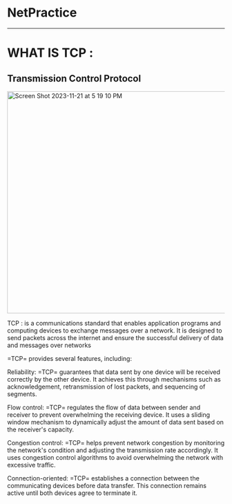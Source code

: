 # NetPractice

________________________________________________________________________________________________

# WHAT IS TCP :
## Transmission Control Protocol

<img width="514" alt="Screen Shot 2023-11-21 at 5 19 10 PM" src="https://github.com/Unstablemental/NetPractice/assets/111853245/6fe48652-859a-423e-90a0-b9c351702136">

TCP : is a communications standard that enables application programs and computing devices to exchange messages over a network. It is designed to send packets across the internet and ensure the successful delivery of data and messages over networks

=TCP= provides several features, including:

Reliability: =TCP= guarantees that data sent by one device will be received correctly by the other device. It achieves this through mechanisms such as acknowledgement, retransmission of lost packets, and sequencing of segments.

Flow control: =TCP= regulates the flow of data between sender and receiver to prevent overwhelming the receiving device. It uses a sliding window mechanism to dynamically adjust the amount of data sent based on the receiver's capacity.

Congestion control: =TCP= helps prevent network congestion by monitoring the network's condition and adjusting the transmission rate accordingly. It uses congestion control algorithms to avoid overwhelming the network with excessive traffic.

Connection-oriented: =TCP= establishes a connection between the communicating devices before data transfer. This connection remains active until both devices agree to terminate it.
